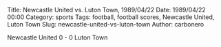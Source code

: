 Title: Newcastle United vs. Luton Town, 1989/04/22
Date: 1989/04/22 00:00
Category: sports
Tags: football, football scores, Newcastle United, Luton Town
Slug: newcastle-united-vs-luton-town
Author: carbonero


Newcastle United 0 - 0 Luton Town
